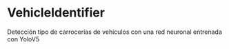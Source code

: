 # VehicleIdentifier
Detección tipo de carrocerías de vehiculos con una red neuronal entrenada con YoloV5
